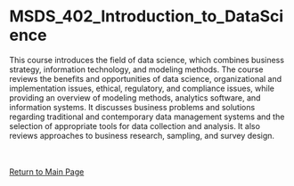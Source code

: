 # MSDS_402_Introduction_to_DataScience
This course introduces the field of data science, which combines business strategy, information technology, and modeling methods. The course reviews the benefits and opportunities of data science, organizational and implementation issues, ethical, regulatory, and compliance issues, while providing an overview of modeling methods, analytics software, and information systems. It discusses business problems and solutions regarding traditional and contemporary data management systems and the selection of appropriate tools for data collection and analysis. It also reviews approaches to business research, sampling, and survey design. 


<br><br><a href="https://obrianbl.github.io/">Return to Main Page</a>
